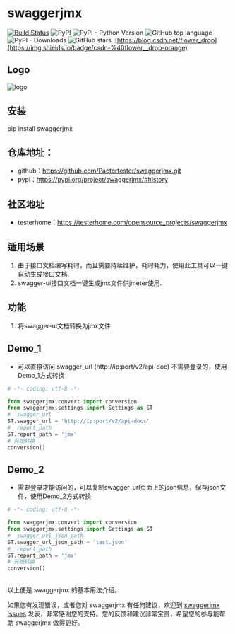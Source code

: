 # swaggerjmx


[![Build Status](https://travis-ci.com/Pactortester/swaggerjmx.svg?branch=master)](https://travis-ci.com/Pactortester/swaggerjmx) ![PyPI](https://img.shields.io/pypi/v/swaggerjmx) ![PyPI - Python Version](https://img.shields.io/pypi/pyversions/swaggerjmx) ![GitHub top language](https://img.shields.io/github/languages/top/Pactortester/swaggerjmx) ![PyPI - Downloads](https://img.shields.io/pypi/dm/swaggerjmx?style=plastic) ![GitHub stars](https://img.shields.io/github/stars/Pactortester/swaggerjmx?style=social) ![https://blog.csdn.net/flower_drop](https://img.shields.io/badge/csdn-%40flower__drop-orange)


## Logo

![logo](https://github.com/Pactortester/swaggerjmx/blob/master/images/swaggerjmx.png)


## 安装


pip install swaggerjmx


##  仓库地址：


- github：https://github.com/Pactortester/swaggerjmx.git
- pypi：https://pypi.org/project/swaggerjmx/#history


## 社区地址


- testerhome：https://testerhome.com/opensource_projects/swaggerjmx


## 适用场景


1. 由于接口文档编写耗时，而且需要持续维护，耗时耗力，使用此工具可以一键自动生成接口文档.
2. swagger-ui接口文档一键生成jmx文件供jmeter使用.


## 功能


1. 将swagger-ui文档转换为jmx文件


## Demo_1
- 可以直接访问 swagger_url (http://ip:port/v2/api-doc) 不需要登录的，使用Demo_1方式转换

```python
# -*- coding: utf-8 -*-

from swaggerjmx.convert import conversion
from swaggerjmx.settings import Settings as ST
#  swagger_url
ST.swagger_url = 'http://ip:port/v2/api-docs'
#  report_path
ST.report_path = 'jmx'
# 开始转换
conversion()

```


## Demo_2
- 需要登录才能访问的，可以复制swagger_url页面上的json信息，保存json文件，使用Demo_2方式转换

```python
# -*- coding: utf-8 -*-

from swaggerjmx.convert import conversion
from swaggerjmx.settings import Settings as ST
#  swagger_url_json_path 
ST.swagger_url_json_path = 'test.json'
#  report_path
ST.report_path = 'jmx'
# 开始转换
conversion()

```
## 

以上便是 swaggerjmx 的基本用法介绍。

如果您有发现错误，或者您对 swaggerjmx 有任何建议，欢迎到 [swaggerjmx Issues](https://github.com/Pactortester/swaggerjmx/issues) 发表，非常感谢您的支持。您的反馈和建议非常宝贵，希望您的参与能帮助 swaggerjmx 做得更好。
